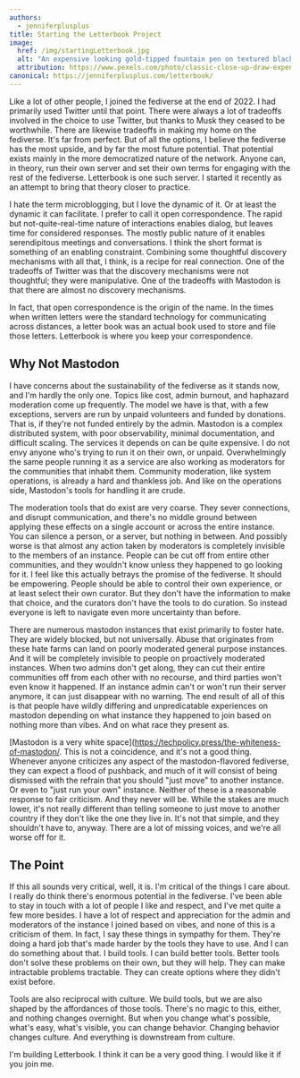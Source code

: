 ```yaml
---
authors:
  - jenniferplusplus
title: Starting the Letterbook Project
image:
  href: /img/startingLetterbook.jpg
  alt: "An expensive looking gold-tipped fountain pen on textured black paper"
  attribution: https://www.pexels.com/photo/classic-close-up-draw-expensive-372748/
canonical: https://jenniferplusplus.com/letterbook/
---
```


Like a lot of other people, I joined the fediverse at the end of 2022. I had primarily used Twitter until that point. There were always a lot of tradeoffs involved in the choice to use Twitter, but thanks to Musk they ceased to be worthwhile. There are likewise tradeoffs in making my home on the fediverse. It's far from perfect. But of all the options, I believe the fediverse has the most upside, and by far the most future potential. That potential exists mainly in the more democratized nature of the network. Anyone can, in theory, run their own server and set their own terms for engaging with the rest of the fediverse. Letterbook is one such server. I started it recently as an attempt to bring that theory closer to practice.

I hate the term microblogging, but I love the dynamic of it. Or at least the dynamic it can facilitate. I prefer to call it open correspondence. The rapid but not-quite-real-time nature of interactions enables dialog, but leaves time for considered responses. The mostly public nature of it enables serendipitous meetings and conversations. I think the short format is something of an enabling constraint. Combining some thoughtful discovery mechanisms with all that, I think, is a recipe for real connection. One of the tradeoffs of Twitter was that the discovery mechanisms were not thoughtful; they were manipulative. One of the tradeoffs with Mastodon is that there are almost no discovery mechanisms.

In fact, that open correspondence is the origin of the name. In the times when written letters were the standard technology for communicating across distances, a letter book was an actual book used to store and file those letters. Letterbook is where you keep your correspondence.

## Why Not Mastodon

I have concerns about the sustainability of the fediverse as it stands now, and I'm hardly the only one. Topics like cost, admin burnout, and haphazard moderation come up frequently. The model we have is that, with a few exceptions, servers are run by unpaid volunteers and funded by donations. That is, if they're not funded entirely by the admin. Mastodon is a complex distributed system, with poor observability, minimal documentation, and difficult scaling. The services it depends on can be quite expensive. I do not envy anyone who's trying to run it on their own, or unpaid. Overwhelmingly the same people running it as a service are also working as moderators for the communities that inhabit them. Community moderation, like system operations, is already a hard and thankless job. And like on the operations side, Mastodon's tools for handling it are crude.

The moderation tools that do exist are very coarse. They sever connections, and disrupt communication, and there's no middle ground between applying these effects on a single account or across the entire instance. You can silence a person, or a server, but nothing in between. And possibly worse is that almost any action taken by moderators is completely invisible to the members of an instance. People can be cut off from entire other communities, and they wouldn't know unless they happened to go looking for it. I feel like this actually betrays the promise of the fediverse. It should be empowering. People should be able to control their own experience, or at least select their own curator. But they don't have the information to make that choice, and the curators don't have the tools to do curation. So instead everyone is left to navigate even more uncertainty than before.

There are numerous mastodon instances that exist primarily to foster hate. They are widely blocked, but not universally. Abuse that originates from these hate farms can land on poorly moderated general purpose instances. And it will be completely invisible to people on proactively moderated instances. When two admins don't get along, they can cut their entire communities off from each other with no recourse, and third parties won't even know it happened. If an instance admin can't or won't run their server anymore, it can just disappear with no warning. The end result of all of this is that people have wildly differing and unpredicatable experiences on mastodon depending on what instance they happened to join based on nothing more than vibes. And on what race they present as.

[Mastodon is a very white space](https://techpolicy.press/the-whiteness-of-mastodon/. This is not a coincidence, and it's not a good thing. Whenever anyone criticizes any aspect of the mastodon-flavored fediverse, they can expect a flood of pushback, and much of it will consist of being dismissed with the refrain that you should "just move" to another instance. Or even to "just run your own" instance. Neither of these is a reasonable response to fair criticism. And they never will be. While the stakes are much lower, it's not really different than telling someone to just move to another country if they don't like the one they live in. It's not that simple, and they shouldn't have to, anyway. There are a lot of missing voices, and we're all worse off for it.

## The Point

If this all sounds very critical, well, it is. I'm critical of the things I care about. I really do think there's enormous potential in the fediverse. I've been able to stay in touch with a lot of people I like and respect, and I've met quite a few more besides. I have a lot of respect and appreciation for the admin and moderators of the instance I joined based on vibes, and none of this is a criticism of them. In fact, I say these things in sympathy for them. They're doing a hard job that's made harder by the tools they have to use. And I can do something about that. I build tools. I can build better tools. Better tools don't solve these problems on their own, but they will help. They can make intractable problems tractable. They can create options where they didn't exist before.

Tools are also reciprocal with culture. We build tools, but we are also shaped by the affordances of those tools. There's no magic to this, either, and nothing changes overnight. But when you change what's possible, what's easy, what's visible, you can change behavior. Changing behavior changes culture. And everything is downstream from culture.

I'm building Letterbook. I think it can be a very good thing. I would like it if you join me.
